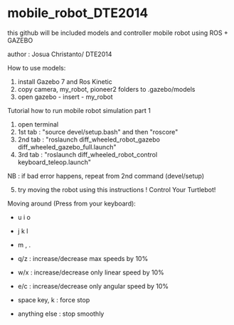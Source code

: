 # mobile_robot_DTE2014
this github will be included models and controller mobile robot using ROS + GAZEBO

author : Josua Christanto/ DTE2014

How to use models:
1. install Gazebo 7 and Ros Kinetic
2. copy camera, my_robot, pioneer2 folders to .gazebo/models
3. open gazebo - insert - my_robot


Tutorial how to run mobile robot simulation part 1

1. open terminal
2. 1st tab : "source devel/setup.bash" and then "roscore"
3. 2nd tab : "roslaunch diff_wheeled_robot_gazebo diff_wheeled_gazebo_full.launch"
4. 3rd tab : "roslaunch diff_wheeled_robot_control keyboard_teleop.launch"

NB : if bad error happens, repeat from 2nd command (devel/setup)

5. try moving the robot using this instructions !
Control Your Turtlebot!

Moving around (Press from your keyboard):
-   u   i   o
-   j   k   l
-   m   ,   .

- q/z : increase/decrease max speeds by 10%
- w/x : increase/decrease only linear speed by 10%
- e/c : increase/decrease only angular speed by 10%
- space key, k : force stop
- anything else : stop smoothly

